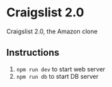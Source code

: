 # Craigslist 2.0
Craigslist 2.0, the Amazon clone

## Instructions
1. `npm run dev` to start web server
2. `npm run db` to start DB server

